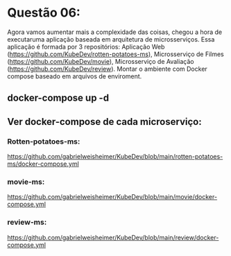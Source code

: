 # Questão 06: 
Agora vamos aumentar mais a complexidade das coisas, chegou a hora de executaruma aplicação baseada em arquitetura de microsserviços. Essa aplicação é formada por 3 repositórios: Aplicação Web (https://github.com/KubeDev/rotten-potatoes-ms), Microsserviço de Filmes (https://github.com/KubeDev/movie), Microsserviço de Avaliação (https://github.com/KubeDev/review). Montar o ambiente com Docker compose baseado em arquivos de enviroment.


## docker-compose up -d


## Ver docker-compose de cada microserviço:

### Rotten-potatoes-ms:
https://github.com/gabrielweisheimer/KubeDev/blob/main/rotten-potatoes-ms/docker-compose.yml

### movie-ms:
https://github.com/gabrielweisheimer/KubeDev/blob/main/movie/docker-compose.yml

### review-ms:
https://github.com/gabrielweisheimer/KubeDev/blob/main/review/docker-compose.yml
